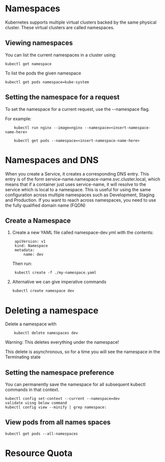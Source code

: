 # Namespaces

Kubernetes supports multiple virtual clusters backed by the same physical cluster. These virtual clusters are called namespaces.

## Viewing namespaces

You can list the current namespaces in a cluster using:
```
kubectl get namespace
```

To list the pods the given namespace

```
kubectl get pods namespace=kube-system
```

## Setting the namespace for a request

To set the namespace for a current request, use the --namespace flag.

For example:

        kubectl run nginx --image=nginx --namespace=<insert-namespace-name-here>

        kubectl get pods --namespace=<insert-namespace-name-here>


# Namespaces and DNS

When you create a Service, it creates a corresponding DNS entry. This entry is of the form service-name.namespace-name.svc.cluster.local, which means that if a container just uses service-name, it will resolve to the service which is local to a namespace. This is useful for using the same configuration across multiple namespaces such as Development, Staging and Production. If you want to reach across namespaces, you need to use the fully qualified domain name (FQDN)


## Create a Namespace

1. Create a new YAML file called namespace-dev.yml with the contents:

        apiVersion: v1
        kind: Namespace
        metadata:
            name: dev
    Then run:

    
        kubectl create -f ./my-namespace.yaml

2. Alternative we can give imperative commands
    ```
    kubectl create namespace dev
    ```
# Deleting a namespace

Delete a namespace with

        kubectl delete namespaces dev

Warning: This deletes everything under the namespace!

This delete is asynchronous, so for a time you will see the namespace in the Terminating state

## Setting the namespace preference

You can permanently save the namespace for all subsequent kubectl commands in that context.

    kubectl config set-context --current --namespace=dev
    validate uisng below command
    kubectl config view --minify | grep namespace:
    
## View pods from all names spaces

    kubectl get pods --all-namespaces


# Resource Quota



